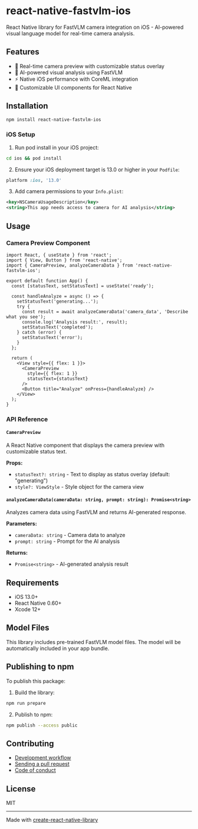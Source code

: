 # react-native-fastvlm-ios

React Native library for FastVLM camera integration on iOS - AI-powered visual language model for real-time camera analysis.

## Features

- 📱 Real-time camera preview with customizable status overlay
- 🤖 AI-powered visual analysis using FastVLM
- ⚡ Native iOS performance with CoreML integration
- 🎨 Customizable UI components for React Native

## Installation

```sh
npm install react-native-fastvlm-ios
```

### iOS Setup

1. Run pod install in your iOS project:
```sh
cd ios && pod install
```

2. Ensure your iOS deployment target is 13.0 or higher in your `Podfile`:
```ruby
platform :ios, '13.0'
```

3. Add camera permissions to your `Info.plist`:
```xml
<key>NSCameraUsageDescription</key>
<string>This app needs access to camera for AI analysis</string>
```

## Usage

### Camera Preview Component

```tsx
import React, { useState } from 'react';
import { View, Button } from 'react-native';
import { CameraPreview, analyzeCameraData } from 'react-native-fastvlm-ios';

export default function App() {
  const [statusText, setStatusText] = useState('ready');

  const handleAnalyze = async () => {
    setStatusText('generating...');
    try {
      const result = await analyzeCameraData('camera_data', 'Describe what you see');
      console.log('Analysis result:', result);
      setStatusText('completed');
    } catch (error) {
      setStatusText('error');
    }
  };

  return (
    <View style={{ flex: 1 }}>
      <CameraPreview 
        style={{ flex: 1 }} 
        statusText={statusText} 
      />
      <Button title="Analyze" onPress={handleAnalyze} />
    </View>
  );
}
```

### API Reference

#### `CameraPreview`

A React Native component that displays the camera preview with customizable status text.

**Props:**
- `statusText?: string` - Text to display as status overlay (default: "generating")
- `style?: ViewStyle` - Style object for the camera view

#### `analyzeCameraData(cameraData: string, prompt: string): Promise<string>`

Analyzes camera data using FastVLM and returns AI-generated response.

**Parameters:**
- `cameraData: string` - Camera data to analyze
- `prompt: string` - Prompt for the AI analysis

**Returns:**
- `Promise<string>` - AI-generated analysis result

## Requirements

- iOS 13.0+
- React Native 0.60+
- Xcode 12+

## Model Files

This library includes pre-trained FastVLM model files. The model will be automatically included in your app bundle.

## Publishing to npm

To publish this package:

1. Build the library:
```sh
npm run prepare
```

2. Publish to npm:
```sh
npm publish --access public
```

## Contributing

- [Development workflow](CONTRIBUTING.md#development-workflow)
- [Sending a pull request](CONTRIBUTING.md#sending-a-pull-request)
- [Code of conduct](CODE_OF_CONDUCT.md)

## License

MIT

---

Made with [create-react-native-library](https://github.com/callstack/react-native-builder-bob)